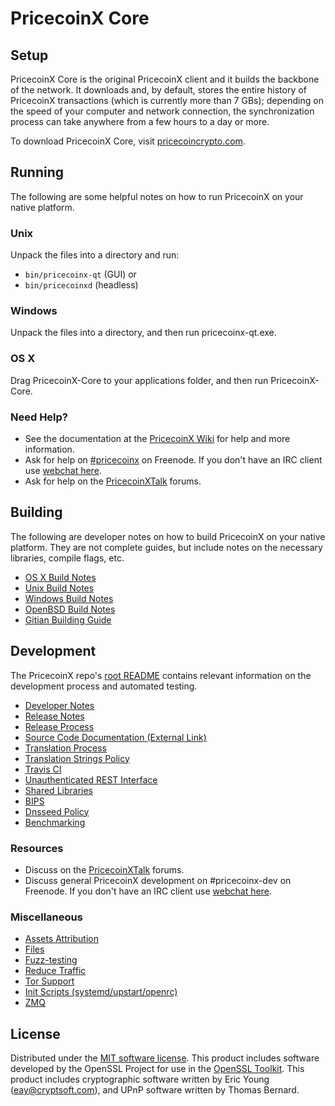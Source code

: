 PricecoinX Core
=============

Setup
---------------------
PricecoinX Core is the original PricecoinX client and it builds the backbone of the network. It downloads and, by default, stores the entire history of PricecoinX transactions (which is currently more than 7 GBs); depending on the speed of your computer and network connection, the synchronization process can take anywhere from a few hours to a day or more.

To download PricecoinX Core, visit [pricecoincrypto.com](https://pricecoincrypto.com).

Running
---------------------
The following are some helpful notes on how to run PricecoinX on your native platform.

### Unix

Unpack the files into a directory and run:

- `bin/pricecoinx-qt` (GUI) or
- `bin/pricecoinxd` (headless)

### Windows

Unpack the files into a directory, and then run pricecoinx-qt.exe.

### OS X

Drag PricecoinX-Core to your applications folder, and then run PricecoinX-Core.

### Need Help?

* See the documentation at the [PricecoinX Wiki](https://pricecoinx.info/)
for help and more information.
* Ask for help on [#pricecoinx](http://webchat.freenode.net?channels=pricecoinx) on Freenode. If you don't have an IRC client use [webchat here](http://webchat.freenode.net?channels=pricecoinx).
* Ask for help on the [PricecoinXTalk](https://pricecoinxtalk.io/) forums.

Building
---------------------
The following are developer notes on how to build PricecoinX on your native platform. They are not complete guides, but include notes on the necessary libraries, compile flags, etc.

- [OS X Build Notes](build-osx.md)
- [Unix Build Notes](build-unix.md)
- [Windows Build Notes](build-windows.md)
- [OpenBSD Build Notes](build-openbsd.md)
- [Gitian Building Guide](gitian-building.md)

Development
---------------------
The PricecoinX repo's [root README](/README.md) contains relevant information on the development process and automated testing.

- [Developer Notes](developer-notes.md)
- [Release Notes](release-notes.md)
- [Release Process](release-process.md)
- [Source Code Documentation (External Link)](https://dev.visucore.com/pricecoinx/doxygen/)
- [Translation Process](translation_process.md)
- [Translation Strings Policy](translation_strings_policy.md)
- [Travis CI](travis-ci.md)
- [Unauthenticated REST Interface](REST-interface.md)
- [Shared Libraries](shared-libraries.md)
- [BIPS](bips.md)
- [Dnsseed Policy](dnsseed-policy.md)
- [Benchmarking](benchmarking.md)

### Resources
* Discuss on the [PricecoinXTalk](https://pricecoinxtalk.io/) forums.
* Discuss general PricecoinX development on #pricecoinx-dev on Freenode. If you don't have an IRC client use [webchat here](http://webchat.freenode.net/?channels=pricecoinx-dev).

### Miscellaneous
- [Assets Attribution](assets-attribution.md)
- [Files](files.md)
- [Fuzz-testing](fuzzing.md)
- [Reduce Traffic](reduce-traffic.md)
- [Tor Support](tor.md)
- [Init Scripts (systemd/upstart/openrc)](init.md)
- [ZMQ](zmq.md)

License
---------------------
Distributed under the [MIT software license](/COPYING).
This product includes software developed by the OpenSSL Project for use in the [OpenSSL Toolkit](https://www.openssl.org/). This product includes
cryptographic software written by Eric Young ([eay@cryptsoft.com](mailto:eay@cryptsoft.com)), and UPnP software written by Thomas Bernard.
